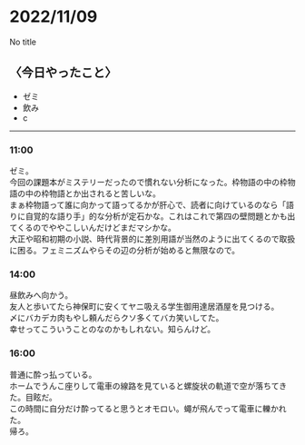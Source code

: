2022/11/09
============

No title

## 〈今日やったこと〉  
* ゼミ
* 飲み
* c

---

### 11:00  
ゼミ。  
今回の課題本がミステリーだったので慣れない分析になった。枠物語の中の枠物語の中の枠物語とか出されると苦しいな。  
まぁ枠物語って誰に向かって語ってるかが肝心で、読者に向けているのなら「語りに自覚的な語り手」的な分析が定石かな。これはこれで第四の壁問題とかも出てくるのでややこしいんだけどまだマシかな。   
大正や昭和初期の小説、時代背景的に差別用語が当然のように出てくるので取扱に困る。フェミニズムやらその辺の分析が始めると無限なので。  

### 14:00  
昼飲みへ向かう。  
友人と歩いてたら神保町に安くてヤニ吸える学生御用達居酒屋を見つける。  
〆にバカデカ肉もやし頼んだらクソ多くてバカ笑いしてた。  
幸せってこういうことのなのかもしれない。知らんけど。  

### 16:00  
普通に酔っ払っている。  
ホームでうんこ座りして電車の線路を見ていると螺旋状の軌道で空が落ちてきた。目眩だ。  
この時間に自分だけ酔ってると思うとオモロい。蠅が飛んでって電車に轢かれた。  
帰ろ。  

